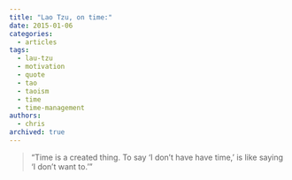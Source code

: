 ```yaml
---
title: "Lao Tzu, on time:"
date: 2015-01-06
categories:
  - articles
tags:
  - lau-tzu
  - motivation
  - quote
  - tao
  - taoism
  - time
  - time-management
authors:
  - chris
archived: true
---
```


> “Time is a created thing. To say ‘I don’t have have time,’ is like saying ‘I don’t want to.’”
